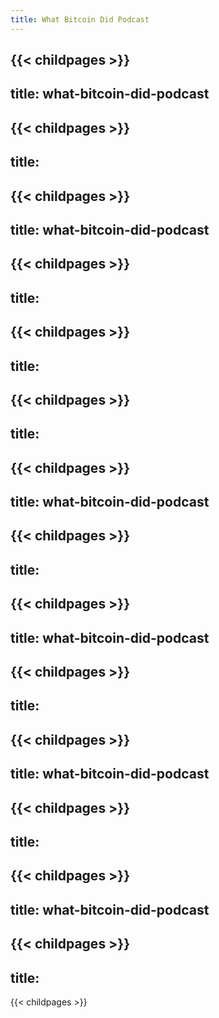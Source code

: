 ```yaml
---
title: What Bitcoin Did Podcast
---
```


{{< childpages >}}
---
title: what-bitcoin-did-podcast
---

{{< childpages >}}
---
title: 
---

{{< childpages >}}
---
title: what-bitcoin-did-podcast
---

{{< childpages >}}
---
title: 
---

{{< childpages >}}
---
title: 
---

{{< childpages >}}
---
title: 
---

{{< childpages >}}
---
title: what-bitcoin-did-podcast
---

{{< childpages >}}
---
title: 
---

{{< childpages >}}
---
title: what-bitcoin-did-podcast
---

{{< childpages >}}
---
title: 
---

{{< childpages >}}
---
title: what-bitcoin-did-podcast
---

{{< childpages >}}
---
title: 
---

{{< childpages >}}
---
title: what-bitcoin-did-podcast
---

{{< childpages >}}
---
title: 
---

{{< childpages >}}
